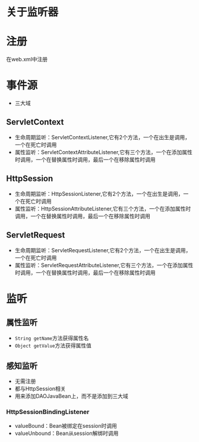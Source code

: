 # 关于监听器

# 注册

在web.xml中注册

# 事件源

* 三大域

## ServletContext

* 生命周期监听：ServletContextListener,它有2个方法，一个在出生是调用，一个在死亡时调用
* 属性监听：ServletContextAttributeListener,它有三个方法，一个在添加属性时调用，一个在替换属性时调用，最后一个在移除属性时调用

## HttpSession

* 生命周期监听：HttpSessionListener,它有2个方法，一个在出生是调用，一个在死亡时调用
* 属性监听：HttpSessionAttributeListener,它有三个方法，一个在添加属性时调用，一个在替换属性时调用，最后一个在移除属性时调用

## ServletRequest

* 生命周期监听：ServletRequestListener,它有2个方法，一个在出生是调用，一个在死亡时调用
* 属性监听：ServletRequestAttributeListener,它有三个方法，一个在添加属性时调用，一个在替换属性时调用，最后一个在移除属性时调用



# 监听

## 属性监听

* `String getName`方法获得属性名
* `Object getValue`方法获得属性值



## 感知监听

* 无需注册
* 都与HttpSession相关
* 用来添加DAOJavaBean上，而不是添加到三大域

### HttpSessionBindingListener

* valueBound：Bean被绑定在session时调用
* valueUnbound：Bean从session解绑时调用

